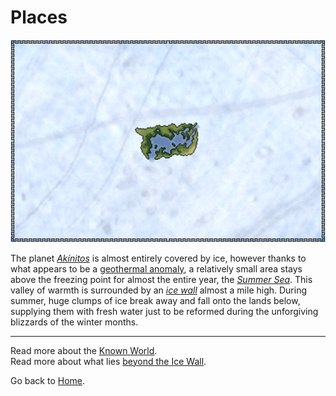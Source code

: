 # Places

![A map of the explored regions of Akínitos](./images/map_akinitos.png)

The planet [*Akínitos*](/glossary.md#akínitos) is almost entirely covered by ice, however thanks to what appears to be a [geothermal anomaly](./lore/geothermalanomaly.md), a relatively small area stays above the freezing point for almost the entire year, the [*Summer Sea*](./glossary.md#summer-sea). This valley of warmth is surrounded by an [*ice wall*](./glossary.md#ice-wall) almost a mile high. During summer, huge clumps of ice break away and fall onto the lands below, supplying them with fresh water just to be reformed during the unforgiving blizzards of the winter months.

---

Read more about the [Known World](./summersea.md).  
Read more about what lies [beyond the Ice Wall](./icewall.md).

Go back to [Home](./index.md).